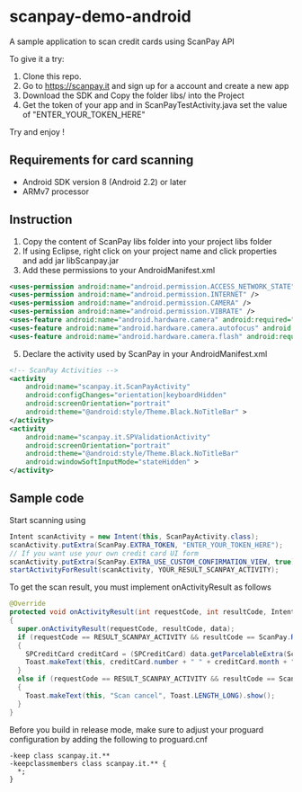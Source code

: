 scanpay-demo-android
====================

A sample application to scan credit cards using ScanPay API

To give it a try:

1. Clone this repo.
2. Go to https://scanpay.it and sign up for a account and create a new app
3. Download the SDK and Copy the folder libs/ into the Project
4. Get the token of your app and in ScanPayTestActivity.java set the value of "ENTER_YOUR_TOKEN_HERE"

Try and enjoy !


Requirements for card scanning
------------------------------

* Android SDK version 8 (Android 2.2) or later 
* ARMv7 processor

Instruction
-----------

1. Copy the content of ScanPay libs folder into your project libs folder
2. If using Eclipse, right click on your project name and click properties and add jar libScanpay.jar
3. Add these permissions to your AndroidManifest.xml

  ```xml
  <uses-permission android:name="android.permission.ACCESS_NETWORK_STATE" />
  <uses-permission android:name="android.permission.INTERNET" />
  <uses-permission android:name="android.permission.CAMERA" />
  <uses-permission android:name="android.permission.VIBRATE" />
  <uses-feature android:name="android.hardware.camera" android:required="false" />
  <uses-feature android:name="android.hardware.camera.autofocus" android:required="false" />
  <uses-feature android:name="android.hardware.camera.flash" android:required="false" />
  ```

5. Declare the activity used by ScanPay in your AndroidManifest.xml

  ```xml
  <!-- ScanPay Activities -->
  <activity
      android:name="scanpay.it.ScanPayActivity"
      android:configChanges="orientation|keyboardHidden"
      android:screenOrientation="portrait"
      android:theme="@android:style/Theme.Black.NoTitleBar" >
  </activity>
  <activity
      android:name="scanpay.it.SPValidationActivity"
      android:screenOrientation="portrait"
      android:theme="@android:style/Theme.Black.NoTitleBar"
      android:windowSoftInputMode="stateHidden" >
  </activity>
  ```

Sample code
-----------

Start scanning using
  ```java
  Intent scanActivity = new Intent(this, ScanPayActivity.class);
  scanActivity.putExtra(ScanPay.EXTRA_TOKEN, "ENTER_YOUR_TOKEN_HERE");
  // If you want use your own credit card UI form
  scanActivity.putExtra(ScanPay.EXTRA_USE_CUSTOM_CONFIRMATION_VIEW, true);
  startActivityForResult(scanActivity, YOUR_RESULT_SCANPAY_ACTIVITY);
  ```

To get the scan result, you must implement onActivityResult as follows

  ```java
  @Override
  protected void onActivityResult(int requestCode, int resultCode, Intent data)
  {
    super.onActivityResult(requestCode, resultCode, data);
    if (requestCode == RESULT_SCANPAY_ACTIVITY && resultCode == ScanPay.RESULT_SCAN_SUCCESS)
    {
      SPCreditCard creditCard = (SPCreditCard) data.getParcelableExtra(ScanPay.EXTRA_CREDITCARD);
      Toast.makeText(this, creditCard.number + " " + creditCard.month + "/" + creditCard.year + " " + creditCard.cvv, Toast.LENGTH_LONG).show();
    }
    else if (requestCode == RESULT_SCANPAY_ACTIVITY && resultCode == ScanPay.RESULT_SCAN_CANCEL)
    {
      Toast.makeText(this, "Scan cancel", Toast.LENGTH_LONG).show();
    }
  }
  ```

Before you build in release mode, make sure to adjust your proguard configuration by adding the following to proguard.cnf

  ```
  -keep class scanpay.it.**
  -keepclassmembers class scanpay.it.** {
    *;
  }
  ```
